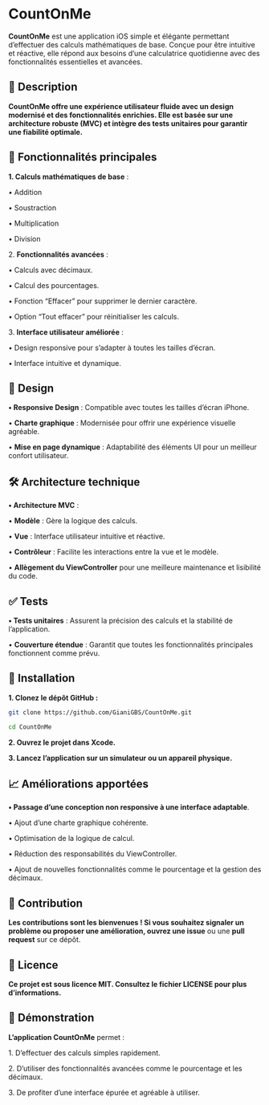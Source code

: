 
# **CountOnMe**

  

**CountOnMe** est une application iOS simple et élégante permettant d’effectuer des calculs mathématiques de base. Conçue pour être intuitive et réactive, elle répond aux besoins d’une calculatrice quotidienne avec des fonctionnalités essentielles et avancées.

  

## **📝 Description**

  

**CountOnMe offre une expérience utilisateur fluide avec un design modernisé et des fonctionnalités enrichies. Elle est basée sur une architecture robuste (MVC) et intègre des tests unitaires pour garantir une fiabilité optimale.**

  

## **📜 Fonctionnalités principales**

**1\. Calculs mathématiques de base** :

• Addition

• Soustraction

• Multiplication

• Division

2\. **Fonctionnalités avancées** :

• Calculs avec décimaux.

• Calcul des pourcentages.

• Fonction “Effacer” pour supprimer le dernier caractère.

• Option “Tout effacer” pour réinitialiser les calculs.

3\. **Interface utilisateur améliorée** :

• Design responsive pour s’adapter à toutes les tailles d’écran.

• Interface intuitive et dynamique.

  

## **🎨 Design**

**• Responsive Design** : Compatible avec toutes les tailles d’écran iPhone.

• **Charte graphique** : Modernisée pour offrir une expérience visuelle agréable.

• **Mise en page dynamique** : Adaptabilité des éléments UI pour un meilleur confort utilisateur.

  

## **🛠️ Architecture technique**

**• Architecture MVC** :

• **Modèle** : Gère la logique des calculs.

• **Vue** : Interface utilisateur intuitive et réactive.

• **Contrôleur** : Facilite les interactions entre la vue et le modèle.

• **Allègement du ViewController** pour une meilleure maintenance et lisibilité du code.

  

## **✅ Tests**

**• Tests unitaires** : Assurent la précision des calculs et la stabilité de l’application.

• **Couverture étendue** : Garantit que toutes les fonctionnalités principales fonctionnent comme prévu.

  

## **🚀 Installation**

**1\. Clonez le dépôt GitHub :**

  
```bash
git clone https://github.com/GianiGBS/CountOnMe.git

cd CountOnMe
```
  

  

  

**2\. Ouvrez le projet dans Xcode.**

**3\. Lancez l’application sur un simulateur ou un appareil physique.**

  

## **📈 Améliorations apportées**

**• Passage d’une conception non responsive à une interface adaptable**.

• Ajout d’une charte graphique cohérente.

• Optimisation de la logique de calcul.

• Réduction des responsabilités du ViewController.

• Ajout de nouvelles fonctionnalités comme le pourcentage et la gestion des décimaux.

  

## **🤝 Contribution**

  

**Les contributions sont les bienvenues ! Si vous souhaitez signaler un problème ou proposer une amélioration, ouvrez une issue** ou une **pull request** sur ce dépôt.

  

## **📜 Licence**

  

**Ce projet est sous licence MIT. Consultez le fichier LICENSE pour plus d’informations.**

  

## **🎥 Démonstration**

  

**L’application CountOnMe** permet :

  

1\. D’effectuer des calculs simples rapidement.

2\. D’utiliser des fonctionnalités avancées comme le pourcentage et les décimaux.

3\. De profiter d’une interface épurée et agréable à utiliser.

##
